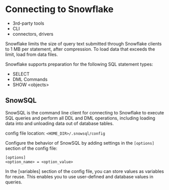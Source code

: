 # Connecting to Snowflake
- 3rd-party tools
- CLI
- connectors, drivers

Snowflake limits the size of query text submitted through Snowflake clients to 1 MB per statement, after compression. To load data that exceeds the limit, load from data files. 

Snowflake supports preparation for the following SQL statement types:
- SELECT
- DML Commands
- SHOW \<objects\>

## SnowSQL
SnowSQL is the command line client for connecting to Snowflake to execute SQL queries and perform all DDL and DML operations, including loading data into and unloading data out of database tables.

config file location: `<HOME_DIR>/.snowsql/config`

Configure the behavior of SnowSQL by adding settings in the `[options]` section of the config file:
```
[options]
<option_name> = <option_value>
```
In the [variables] section of the config file, you can store values as variables for reuse. This enables you to use user-defined and database values in queries.




















